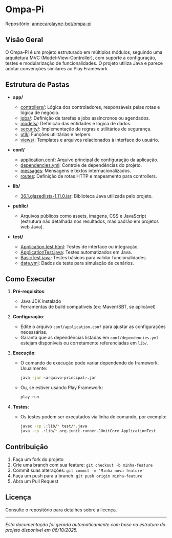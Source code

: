 # Ompa-Pi

Repositório: [annecarolayne-bot/ompa-pi](https://github.com/annecarolayne-bot/ompa-pi)

## Visão Geral

O Ompa-Pi é um projeto estruturado em múltiplos módulos, seguindo uma arquitetura MVC (Model-View-Controller), com suporte a configuração, testes e modularização de funcionalidades. O projeto utiliza Java e parece adotar convenções similares ao Play Framework.

## Estrutura de Pastas

- **app/**
  - [controllers/](https://github.com/annecarolayne-bot/ompa-pi/tree/main/app/controllers): Lógica dos controladores, responsáveis pelas rotas e lógica de negócio.
  - [jobs/](https://github.com/annecarolayne-bot/ompa-pi/tree/main/app/jobs): Definição de tarefas e jobs assíncronos ou agendados.
  - [models/](https://github.com/annecarolayne-bot/ompa-pi/tree/main/app/models): Definição das entidades e lógica de dados.
  - [security/](https://github.com/annecarolayne-bot/ompa-pi/tree/main/app/security): Implementação de regras e utilitários de segurança.
  - [util/](https://github.com/annecarolayne-bot/ompa-pi/tree/main/app/util): Funções utilitárias e helpers.
  - [views/](https://github.com/annecarolayne-bot/ompa-pi/tree/main/app/views): Templates e arquivos relacionados à interface do usuário.

- **conf/**
  - [application.conf](https://github.com/annecarolayne-bot/ompa-pi/blob/main/conf/application.conf): Arquivo principal de configuração da aplicação.
  - [dependencies.yml](https://github.com/annecarolayne-bot/ompa-pi/blob/main/conf/dependencies.yml): Controle de dependências do projeto.
  - [messages](https://github.com/annecarolayne-bot/ompa-pi/blob/main/conf/messages): Mensagens e textos internacionalizados.
  - [routes](https://github.com/annecarolayne-bot/ompa-pi/blob/main/conf/routes): Definição de rotas HTTP e mapeamento para controllers.

- **lib/**
  - [36.1.glazedlists-1.11.0.jar](https://github.com/annecarolayne-bot/ompa-pi/blob/main/lib/36.1.glazedlists-1.11.0.jar): Biblioteca Java utilizada pelo projeto.

- **public/**
  - Arquivos públicos como assets, imagens, CSS e JavaScript (estrutura não detalhada nos resultados, mas padrão em projetos web Java).

- **test/**
  - [Application.test.html](https://github.com/annecarolayne-bot/ompa-pi/blob/main/test/Application.test.html): Testes de interface ou integração.
  - [ApplicationTest.java](https://github.com/annecarolayne-bot/ompa-pi/blob/main/test/ApplicationTest.java): Testes automatizados em Java.
  - [BasicTest.java](https://github.com/annecarolayne-bot/ompa-pi/blob/main/test/BasicTest.java): Testes básicos para validar funcionalidades.
  - [data.yml](https://github.com/annecarolayne-bot/ompa-pi/blob/main/test/data.yml): Dados de teste para simulação de cenários.

## Como Executar

1. **Pré-requisitos**:  
   - Java JDK instalado  
   - Ferramentas de build compatíveis (ex: Maven/SBT, se aplicável)

2. **Configuração**:  
   - Edite o arquivo `conf/application.conf` para ajustar as configurações necessárias.
   - Garanta que as dependências listadas em `conf/dependencies.yml` estejam disponíveis ou corretamente referenciadas em `lib/`.

3. **Execução**:
   - O comando de execução pode variar dependendo do framework. Usualmente:
     ```bash
     java -jar <arquivo-principal>.jar
     ```
   - Ou, se estiver usando Play Framework:
     ```bash
     play run
     ```

4. **Testes**:
   - Os testes podem ser executados via linha de comando, por exemplo:
     ```bash
     javac -cp .:lib/* test/*.java
     java -cp .:lib/* org.junit.runner.JUnitCore ApplicationTest
     ```

## Contribuição

1. Faça um fork do projeto
2. Crie uma branch com sua feature: `git checkout -b minha-feature`
3. Commit suas alterações: `git commit -m 'Minha nova feature'`
4. Faça um push para a branch: `git push origin minha-feature`
5. Abra um Pull Request

## Licença

Consulte o repositório para detalhes sobre a licença.

---

*Esta documentação foi gerada automaticamente com base na estrutura do projeto disponível em 06/10/2025.*
